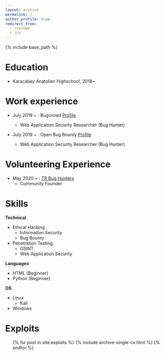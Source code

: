 ```yaml
---
layout: archive
permalink: /
author_profile: true
redirect_from:
  - /resume
  - /cv
---
```


{% include base_path %}

Education
======
* Karacabey Anatolian Highschool, 2018~



Work experience
======

* July 2019 ~ : Bugcrowd [Profile](https://bugcrowd.com/zunfixe)
  - Web Application Security Researcher (Bug Hunter)

* July 2019 ~ : Open Bug Bounty [Profile](https://www.openbugbounty.org/researchers/MertC/)
  - Web Application Security Researcher (Bug Hunter)


Volunteering Experience
======

* May 2020 ~ : [TR Bug Hunters](https://twitter.com/trbughunters)
  - Community Founder


Skills
======
**Technical**
* Ethical Hacking
  * Information Security
  * Bug Bounty
* Penetration Testing
  * OSINT
  * Web Application Security

**Languages**
* HTML (Beginner)
* Python (Beginner)

**OS**
* Linux 
  * Kali
* Windows




  
Exploits
======
  <ul>{% for post in site.exploits %}
    {% include archive-single-cv.html %}
  {% endfor %}</ul>


